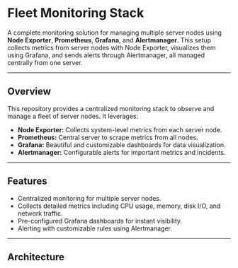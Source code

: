 # Fleet Monitoring Stack

A complete monitoring solution for managing multiple server nodes using **Node Exporter**, **Prometheus**, **Grafana**, and **Alertmanager**. This setup collects metrics from server nodes with Node Exporter, visualizes them using Grafana, and sends alerts through Alertmanager, all managed centrally from one server.

---

## Overview

This repository provides a centralized monitoring stack to observe and manage a fleet of server nodes. It leverages:

- **Node Exporter:** Collects system-level metrics from each server node.
- **Prometheus:** Central server to scrape metrics from all nodes.
- **Grafana:** Beautiful and customizable dashboards for data visualization.
- **Alertmanager:** Configurable alerts for important metrics and incidents.

---

## Features

- Centralized monitoring for multiple server nodes.
- Collects detailed metrics including CPU usage, memory, disk I/O, and network traffic.
- Pre-configured Grafana dashboards for instant visibility.
- Alerting with customizable rules using Alertmanager.

---

## Architecture

